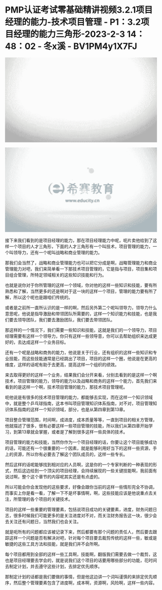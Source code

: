 # PMP认证考试零基础精讲视频3.2.1项目经理的能力-技术项目管理 - P1：3.2项目经理的能力三角形-2023-2-3 14：48：02 - 冬x溪 - BV1PM4y1X7FJ

![](img/867efa0021a689e0605dfc6ebad44865_0.png)

![](img/867efa0021a689e0605dfc6ebad44865_1.png)

接下来我们看到的是项目经理的能力，那在项目经理能力中呢，呃片卖他给到了这样一个项目的人才三角形，下面的人才三角形有一个叫技术，项目管理的能力，一个叫领导力，还有一个呢叫战略和商业管理的能力。

那我们会当然了，战略和商业管理能力也可以把它分成是啊，战略管理能力和商业管理能力对吧，我们来简单看一下那技术项目管理的，它是指与项目，项目集和项目组合管理，所特定领域相关的这些知识技能和行为。

也就是说你对于你所管理的这样一个领域，你对他的这样一些知识和技能，要有所熟悉和了解，当然更多的还是啊对于这一块的这样一个项目，管理的能力要有所了解，所以这个呢也是跟咱们传统的。

或者是之前所一直所认识的是一样的啊，然后另外第二个呢叫领导力，领导力什么意思呢，他说是指导激励和带领团队所需要的，这样一个知识能力和技能，也是我们要去领导团队，我们要去激励团队，我们要去带领团队。

那这样的一个情况下，我们需要一些知识和技能，这就是我们的一个领导力，项目经理需要有这样一个领导力，你只有这样一些领导意，你可以去帮助组织来达成更好的，去达成这样一个业务目标。

还有一个呢是战略和商务的能力，他说是关于行业，还有组织的这样一些知识和专业技能，而这些技能通常是已经跳出了项目，项目的这样一个圈，他说是在更高的维度，这样的话呢有助于去更高，提高这样一个组织的绩效。

来去取得更好的这样一个业务，结果我们会分开来看，分别去看到的是这样一个啊技术，项目管理的能力，领导的能力以及战略和商务的这样一个能力，首先我们来看到的是这样一个啊，技术项目管理的能力，那技术项目管理呢。

呃他说是有很多的技术项目管理的能力，都能够去实现，而在这样一个知识领域中，就是整个乒乓球指南，这本书叫项目管理知识体系指南，对不对，项目管理知识体系指南的这样一个知识领域，部分，也是从第四章到第13章。

项目整合管理范围，时间啊，成进度，成本质量等等，一直到项目的相关方管理，他就描述了很多，很有必要这样一些项目管理的技能，所以我们从第四章开始学习，到第13章就会掌握，或者是了解到很多这样一些具体的技术。

项目管理的能力和技能，当然你作为一个项目经理的话，你要让这个项目能够成功的话，可能还有一个很重要的一个因素，就是能够利用好当下的这样一些资源，手上的资源，所以你有必要去了解这个团队成员的，这样一些专长。

然后这样的话呢能够找到相对应的人员啊，这是你的一个专家判断的一种表现的形式，然后这边给到一个顶尖的项目经理，会持续展现的一些关键技能啊，我前面有说过啊，整个这个章节的内容呢其实还是有点虚的。

所以可能会你会发现他的这些要求，好像会跟你当前的这样一些情形完全不协调，而事实上你是看一看，了解一下不是坏事情啊，啊，这些技能应该是他说重点去关注，所管理的各个项目的关键技术。

项目的这样一些重要的管理要素，包括说项目成功的关键要素，进度，财务问题日志，很多时候我们可能更多的是关注进度对不对，而关注财务报告这一块，很少会去关注还有问题日，当然我们也会关注。

就是呃所有的问题都应该被记录下来，然后都要有那个问题的责任人，然后要去跟踪这样一个问题是否有解决对吧，针对每个项目要去裁剪传统的这样一些，敏或是敏捷的这些工具方法和技能，就是我们并不会所啊。

每个项目都用到全部的这样一些工具啊，技能啊，翻版我们需要去做一个裁剪，这也是项目经理要去学会的，就是说我们这个项目的话要用哪些部分的功能，花时间去制定计划，并去遵守这些计划，去排定优先顺序。

那制定计划的话都是我们要做的事情，但是他这边讲一个词叫谨慎的来排定优先顺序，然后整个管理要素包含了进度啊，成本啊，资源啊，风险啊，这样一些内容。

